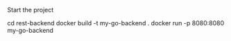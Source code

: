 Start the project

cd rest-backend
docker build -t my-go-backend .
docker run -p 8080:8080 my-go-backend
